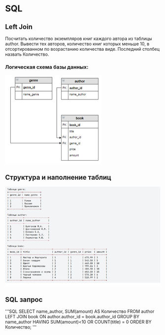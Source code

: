 # SQL

## Left Join

Посчитать количество экземпляров книг каждого автора из таблицы author. Вывести тех авторов, количество книг которых меньше 10, в отсортированном по возрастанию количества виде. Последний столбец назвать Количество.

### Логическая схема базы данных:

![LSBD](https://github.com/AlexeyBaraguzin/sql-examples/blob/main/assets/left_join_lsbd.jpg)

## Структура и наполнение таблиц

![SNT](https://github.com/AlexeyBaraguzin/sql-examples/blob/main/assets/left_join_snt.jpg)

## SQL запрос

'''SQL
SELECT name_author, SUM(amount) AS Количество
FROM
author LEFT JOIN book
ON author.author_id = book.author_id
GROUP BY name_author
HAVING SUM(amount)<10 OR COUNT(title) = 0
ORDER BY Количество;
'''
